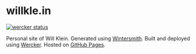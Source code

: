 willkle.in
==========
[![wercker status](https://app.wercker.com/status/10b62a9b69c7cfa51832f07b4b0cdc30/m/ "wercker status")](https://app.wercker.com/project/bykey/10b62a9b69c7cfa51832f07b4b0cdc30)

Personal site of Will Klein. Generated using [Wintersmith](http://wintersmith.io). Built and deployed using [Wercker](http://wercker.com). Hosted on [GitHub Pages](http://pages.github.com).
